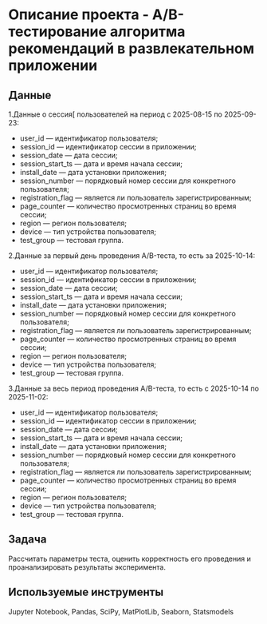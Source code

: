 # Описание проекта  - A/B-тестирование алгоритма рекомендаций в развлекательном приложении

## Данные
1.Данные о сессия[ пользователей на период с 2025-08-15 по 2025-09-23:

  - user_id — идентификатор пользователя;
  - session_id — идентификатор сессии в приложении;
  - session_date — дата сессии;
  - session_start_ts — дата и время начала сессии;
  - install_date — дата установки приложения;
  - session_number — порядковый номер сессии для конкретного пользователя;
  - registration_flag — является ли пользователь зарегистрированным;
  - page_counter — количество просмотренных страниц во время сессии;
  - region — регион пользователя;
  - device — тип устройства пользователя;
  - test_group — тестовая группа.

2.Данные за первый день проведения A/B-теста, то есть за 2025-10-14:

  - user_id — идентификатор пользователя;
  - session_id — идентификатор сессии в приложении;
  - session_date — дата сессии;
  - session_start_ts — дата и время начала сессии;
  - install_date — дата установки приложения;
  - session_number — порядковый номер сессии для конкретного пользователя;
  - registration_flag — является ли пользователь зарегистрированным;
  - page_counter — количество просмотренных страниц во время сессии;
  - region — регион пользователя;
  - device — тип устройства пользователя;
  - test_group — тестовая группа.

3.Данные за весь период проведения A/B-теста, то есть с 2025-10-14 по 2025-11-02:

  - user_id — идентификатор пользователя;
  - session_id — идентификатор сессии в приложении;
  - session_date — дата сессии;
  - session_start_ts — дата и время начала сессии;
  - install_date — дата установки приложения;
  - session_number — порядковый номер сессии для конкретного пользователя;
  - registration_flag — является ли пользователь зарегистрированным;
  - page_counter — количество просмотренных страниц во время сессии;
  - region — регион пользователя;
  - device — тип устройства пользователя;
  - test_group — тестовая группа.

## Задача
Рассчитать параметры теста, оценить корректность его проведения и проанализировать результаты эксперимента.
## Используемые инструменты
Jupyter Notebook, Pandas, SciPy, MatPlotLib, Seaborn, Statsmodels

